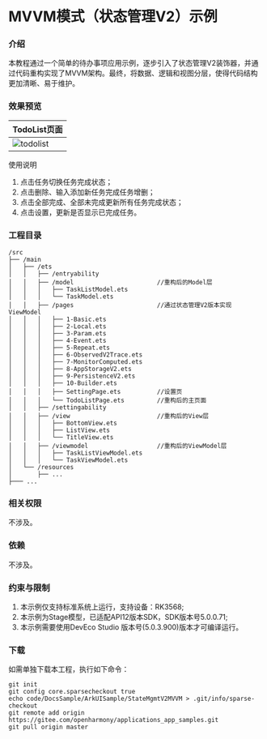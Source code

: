 # MVVM模式（状态管理V2）示例

### 介绍
本教程通过一个简单的待办事项应用示例，逐步引入了状态管理V2装饰器，并通过代码重构实现了MVVM架构。最终，将数据、逻辑和视图分层，使得代码结构更加清晰、易于维护。

### 效果预览
|TodoList页面                                   |
|----------------------------------------------|
|![todolist](./screenshots/MVVMV2-todolist.gif)|

使用说明
1. 点击任务切换任务完成状态；
2. 点击删除、输入添加新任务完成任务增删；
3. 点击全部完成、全部未完成更新所有任务完成状态；
4. 点击设置，更新是否显示已完成任务。

### 工程目录
```
/src
├── /main
│   ├── /ets
│   │   ├── /entryability
│   │   ├── /model                       //重构后的Model层
│   │   │   ├── TaskListModel.ets
│   │   │   └── TaskModel.ets
│   │   ├── /pages                       //通过状态管理V2版本实现ViewModel
│   │   │   ├── 1-Basic.ets
│   │   │   ├── 2-Local.ets
│   │   │   ├── 3-Param.ets
│   │   │   ├── 4-Event.ets
│   │   │   ├── 5-Repeat.ets
│   │   │   ├── 6-ObservedV2Trace.ets
│   │   │   ├── 7-MonitorComputed.ets
│   │   │   ├── 8-AppStorageV2.ets
│   │   │   ├── 9-PersistenceV2.ets
│   │   │   ├── 10-Builder.ets
│   │   │   ├── SettingPage.ets          //设置页
│   │   │   └── TodoListPage.ets         //重构后的主页面
│   │   ├── /settingability
│   │   ├── /view                        //重构后的View层
│   │   │   ├── BottomView.ets
│   │   │   ├── ListView.ets
│   │   │   └── TitleView.ets
│   │   ├── /viewmodel                   //重构后的ViewModel层
│   │   │   ├── TaskListViewModel.ets
│   │   │   └── TaskViewModel.ets
│   └── /resources
│       ├── ...
├─── ... 
```

### 相关权限
不涉及。

### 依赖
不涉及。

### 约束与限制
1. 本示例仅支持标准系统上运行，支持设备：RK3568;
2. 本示例为Stage模型，已适配API12版本SDK，SDK版本号5.0.0.71;
3. 本示例需要使用DevEco Studio 版本号(5.0.3.900)版本才可编译运行。

### 下载
如需单独下载本工程，执行如下命令：
```
git init
git config core.sparsecheckout true
echo code/DocsSample/ArkUISample/StateMgmtV2MVVM > .git/info/sparse-checkout
git remote add origin https://gitee.com/openharmony/applications_app_samples.git
git pull origin master
```
